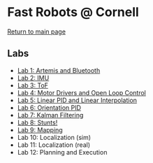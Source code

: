 # Fast Robots @ Cornell

[Return to main page](../index.md)

## Labs

* [Lab 1: Artemis and Bluetooth](./Lab1.md)
* [Lab 2: IMU](./Lab2.md)
* [Lab 3: ToF](./Lab3.md)
* [Lab 4: Motor Drivers and Open Loop Control](./Lab4.md)
* [Lab 5: Linear PID and Linear Interpolation](./Lab5.md)
* [Lab 6: Orientation PID](./Lab6.md)
* [Lab 7: Kalman Filtering](./Lab7.md)
* [Lab 8: Stunts!](./Lab8.md)
* [Lab 9: Mapping](./lab9.md)
* Lab 10: Localization (sim)
* Lab 11: Localization (real)
* Lab 12: Planning and Execution
